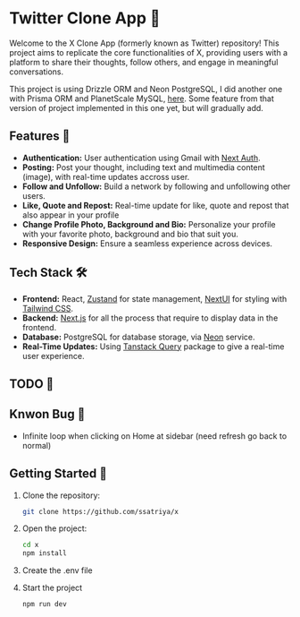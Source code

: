 # Twitter Clone App 🚀

Welcome to the X Clone App (formerly known as Twitter) repository! This project aims to replicate the core functionalities of X, providing users with a platform to share their thoughts, follow others, and engage in meaningful conversations.

This project is using Drizzle ORM and Neon PostgreSQL, I did another one with Prisma ORM and PlanetScale MySQL, [here](https://github.com/ssatriya/x-clone). Some feature from that version of project implemented in this one yet, but will gradually add.

## Features 🌟

- **Authentication:** User authentication using Gmail with [Next Auth](https://next-auth.js.org/).
- **Posting:** Post your thought, including text and multimedia content (image), with real-time updates accross user.
- **Follow and Unfollow:** Build a network by following and unfollowing other users.
- **Like, Quote and Repost:** Real-time update for like, quote and repost that also appear in your profile
- **Change Profile Photo, Background and Bio:** Personalize your profile with your favorite photo, background and bio that suit you.
- **Responsive Design:** Ensure a seamless experience across devices.

## Tech Stack 🛠️

- **Frontend:** React, [Zustand](https://zustand-demo.pmnd.rs/) for state management, [NextUI](https://nextui.org/) for styling with [Tailwind CSS](https://tailwindcss.com/).
- **Backend:** [Next.js](https://nextjs.org/) for all the process that require to display data in the frontend.
- **Database:** PostgreSQL for database storage, via [Neon](https://neon.tech/) service.
- **Real-Time Updates:** Using [Tanstack Query](https://tanstack.com/) package to give a real-time user experience.

## TODO 📝

## Knwon Bug 🐞

- Infinite loop when clicking on Home at sidebar (need refresh go back to normal)

## Getting Started 🚀

1.  Clone the repository:

    ```bash
    git clone https://github.com/ssatriya/x

    ```

2.  Open the project:

    ```bash
    cd x
    npm install
    ```

3.  Create the .env file
4.  Start the project
    ```bash
    npm run dev
    ```
